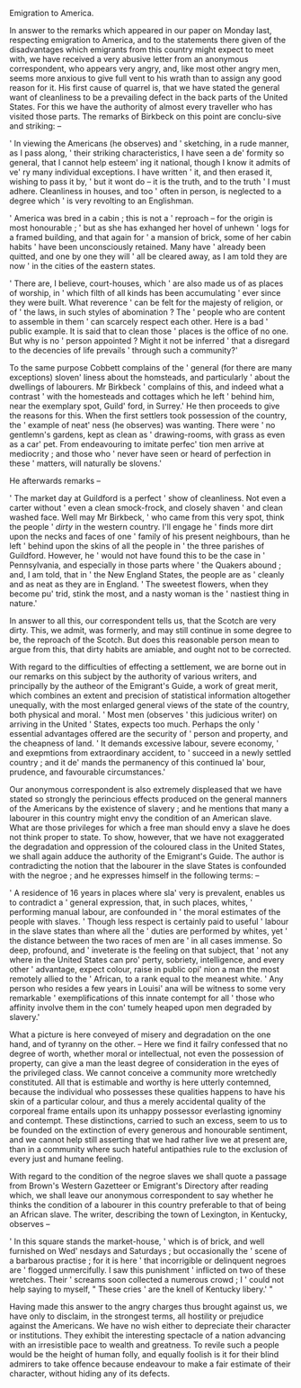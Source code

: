 Emigration to America.In answer to the remarks which appeared in our paper on Monday last, respecting emigration to America, and to the statements there given of the disadvantages which emigrants from this country might expect to meet with, we have received a very abusive letter from an anonymous correspondent, who appears very angry, and, like most other angry men, seems more anxious to give full vent to his wrath than to assign any good reason for it. His first cause of quarrel is, that we have stated the general want of cleanliness to be a prevailing defect in the back parts of the United States. For this we have the authority of almost every traveller who has visited those parts. The remarks of Birkbeck on this point are conclu-sive and striking: –' In viewing the Americans (he observes) and ' sketching, in a rude manner, as I pass along, ' their striking characteristics, I have seen a de' formity so general, that I cannot help esteem' ing it national, though I know it admits of ve' ry many individual exceptions. I have written ' it, and then erased it, wishing to pass it by, ' but it wont do – it is the truth, and to the truth ' I must adhere. Cleanliness in houses, and too ' often in person, is neglected to a degree which ' is very revolting to an Englishman.' America was bred in a cabin ; this is not a ' reproach – for the origin is most honourable ; ' but as she has exhanged her hovel of unhewn ' logs for a framed building, and that again for ' a mansion of brick, some of her cabin habits ' have been unconsciously retained. Many have ' already been quitted, and one by one they will ' all be cleared away, as I am told they are now ' in the cities of the eastern states.' There are, I believe, court-houses, which ' are also made us of as places of worship, in ' which filth of all kinds has been accumulating ' ever since they were built. What reverence ' can be felt for the majesty of religion, or of ' the laws, in such styles of abomination ? The ' people who are content to assemble in them ' can scarcely respect each other. Here is a bad ' public example. It is said that to clean those ' places is the office of no one. But why is no ' person appointed ? Might it not be inferred ' that a disregard to the decencies of life prevails ' through such a community?'To the same purpose Cobbett complains of the ' general (for there are many exceptions) sloven' liness about the homsteads, and particularly ' about the dwellings of labourers. Mr Birkbeck ' complains of this, and indeed what a contrast ' with the homesteads and cottages which he left ' behind him, near the exemplary spot, Guild' ford, in Surrey.' He then proceeds to give the reasons for this. When the first settlers took possession of the country, the ' example of neat' ness (he observes) was wanting. There were ' no gentlemn's gardens, kept as clean as ' drawing-rooms, with grass as even as a car' pet. From endeavouring to imitate perfec' tion men arrive at mediocrity ; and those who ' never have seen or heard of perfection in these ' matters, will naturally be slovens.'He afterwards remarks –' The market day at Guildford is a perfect ' show of cleanliness. Not even a carter without ' even a clean smock-frock, and closely shaven ' and clean washed face. Well may Mr Birkbeck, ' who came from this very spot, think the people ' *dirty*  in the western country. I'll engage he ' finds more dirt upon the necks and faces of one ' family of his present neighbours, than he left ' behind upon the skins of all the people in ' the three parishes of Guildford. However, he ' would not have found this to be the case in ' Pennsylvania, and especially in those parts where ' the Quakers abound ; and, I am told, that in ' the New England States, the people are as ' cleanly and as neat as they are in England. ' The sweetest flowers, when they become pu' trid, stink the most, and a nasty woman is the ' nastiest thing in nature.'In answer to all this, our correspondent tells us, that the Scotch are very dirty. This, we admit, was formerly, and may still continue in some degree to be, the reproach of the Scotch. But does this reasonable person mean to argue from this, that dirty habits are amiable, and ought not to be corrected.With regard to the difficulties of effecting a settlement, we are borne out in our remarks on this subject by the authority of various writers, and principally by the autheor of the Emigrant's Guide, a work of great merit, which combines an extent and precision of statistical information altogether unequally, with the most enlarged general views of the state of the country, both physical and moral. ' Most men (observes ' this judicious writer) on arriving in the United ' States, expects too much. Perhaps the only ' essential advantages offered are the security of ' person and property, and the cheapness of land. ' It demands excessive labour, severe economy, ' and exepmtions from extraordinary accident, to ' succeed in a newly settled country ; and it de' mands the permanency of this continued la' bour, prudence, and favourable circumstances.'Our anonymous correspondent is also extremely displeased that we have stated so strongly the perincious effects produced on the general manners of the Americans by the existence of slavery ; and he mentions that many a labourer in this country might envy the condition of an American slave. What are those privileges for which a free man should envy a slave he does not think proper to state. To show, however, that we have not exaggerated the degradation and oppression of the coloured class in the United States, we shall again adduce the authority of the Emigrant's Guide. The author is contradicting the notion that the labourer in the slave States is confounded with the negroe ; and he expresses himself in the following terms: –' A residence of 16 years in places where sla' very is prevalent, enables us to contradict a ' general expression, that, in such places, whites, ' performing manual labour, are confounded in ' the moral estimates of the people with slaves. ' Though less respect is certainly paid to useful ' labour in the slave states than where all the ' duties are performed by whites, yet ' the distance between the two races of men are ' in all cases immense. So deep, profound, and ' inveterate is the feeling on that subject, that ' not any where in the United States can pro' perty, sobriety, intelligence, and every other ' advantage, expect colour, raise in public opi' nion a man the most remotely allied to the ' African, to a rank equal to the meanest white. ' Any person who resides a few years in Louisi' ana will be witness to some very remarkable ' exemplifications of this innate contempt for all ' those who affinity involve them in the con' tumely heaped upon men degraded by slavery.'What a picture is here conveyed of misery and degradation on the one hand, and of tyranny on the other. – Here we find it failry confessed that no degree of worth, whether moral or intellectual, not even the possession of property, can give a man the least degree of consideration in the eyes of the privileged class. We cannot conceive a community more wretchedly constituted. All that is estimable and worthy is here utterly contemned, because the individual who possesses these qualities happens to have his skin of a particular colour, and thus a merely accidental quality of the corporeal frame entails upon its unhappy possessor everlasting ignominy and contempt. These distinctions, carried to such an excess, seem to us to be founded on the extinction of every generous and honourable sentiment, and we cannot help still asserting that we had rather live we at present are, than in a community where such hateful antipathies rule to the exclusion of every just and humane feeling.With regard to the condition of the negroe slaves we shall quote a passage from Brown's Western Gazetteer or Emigrant's Directory after reading which, we shall leave our anonymous correspondent to say whether he thinks the condition of a labourer in this country preferable to that of being an African slave. The writer, describing the town of Lexington, in Kentucky, observes –' In this square stands the market-house, ' which is of brick, and well furnished on Wed' nesdays and Saturdays ; but occasionally the ' scene of a barbarous practise ; for it is here ' that incorrigible or delinquent negroes are ' flogged unmercifully. I saw this punishment ' inflicted on two of these wretches. Their ' screams soon collected a numerous crowd ; I ' could not help saying to myself, " These cries ' are the knell of Kentucky libery.' "Having made this answer to the angry charges thus brought against us, we have only to disclaim, in the strongest terms, all hostility or prejudice against the Americans. We have no wish either to depreciate their character or institutions. They exhibit the interesting spectacle of a nation advancing with an irresistible pace to wealth and greatness. To revile such a people would be the height of human folly, and equally foolish is it for their blind admirers to take offence because endeavour to make a fair estimate of their character, without hiding any of its defects.